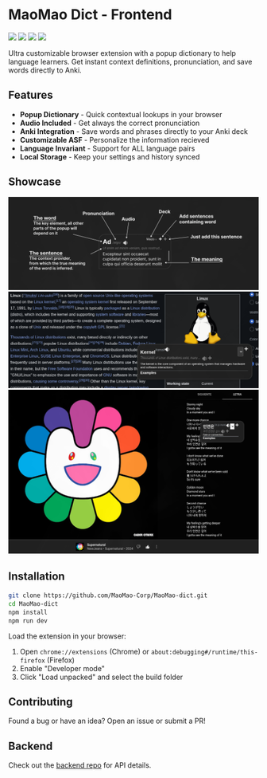 # MaoMao Dict - Frontend
![](https://img.shields.io/badge/javascript-%23323330.svg?style=flat&logo=javascript&logoColor=%23F7DF1E)
![](https://img.shields.io/badge/react-%2320232a.svg?style=flat&logo=react&logoColor=%2361DAFB)
![](https://img.shields.io/badge/typescript-%23007ACC.svg?style=flat&logo=typescript&logoColor=white)
![](https://img.shields.io/badge/tailwindcss-%2338B2AC.svg?style=flat&logo=tailwind-css&logoColor=white)


Ultra customizable browser extension with a popup dictionary to help language learners. Get instant context definitions, pronunciation, and save words directly to Anki.

## Features

- **Popup Dictionary** - Quick contextual lookups in your browser
- **Audio Included** - Get always the correct pronunciation
- **Anki Integration** - Save words and phrases directly to your Anki deck
- **Customizable ASF** - Personalize the information recieved
- **Language Invariant** - Support for ALL language pairs
- **Local Storage** - Keep your settings and history synced

## Showcase
![](./showcase/schema.png)
![](./showcase/linux.png)
![](./showcase/newjeans.png)

## Installation

```bash
git clone https://github.com/MaoMao-Corp/MaoMao-dict.git
cd MaoMao-dict
npm install
npm run dev
```


Load the extension in your browser:
1. Open `chrome://extensions` (Chrome) or `about:debugging#/runtime/this-firefox` (Firefox)
2. Enable "Developer mode"
3. Click "Load unpacked" and select the build folder

## Contributing

Found a bug or have an idea? Open an issue or submit a PR!

## Backend

Check out the [backend repo](https://github.com/MaoMao-Corp/MaoMao-dict-backend) for API details.
